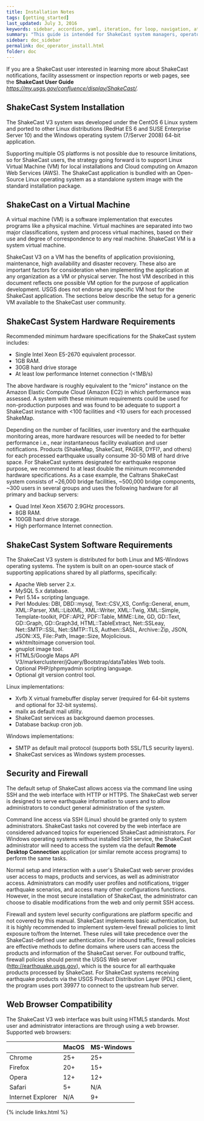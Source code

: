 ```yaml
---
title: Installation Notes
tags: [getting_started]
last_updated: July 3, 2016
keywords: sidebar, accordion, yaml, iteration, for loop, navigation, attributes, conditional filtering
summary: "This guide is intended for ShakeCast system managers, operators and IT support staff. This guide is for you if you are installing, operating, or configuring a ShakeCast system."
sidebar: doc_sidebar
permalink: doc_operator_install.html
folder: doc
---
```



If you are a ShakeCast user interested in learning more about ShakeCast notifications, facility assessment or inspection reports or web pages, see the **ShakeCast User Guide** _https://my.usgs.gov/confluence/display/ShakeCast/._

## ShakeCast System Installation

The ShakeCast V3 system was developed under the CentOS 6 Linux system and ported to other Linux distributions (RedHat ES 6 and SUSE Enterprise Server 10) and the Windows operating system (7/Server 2008) 64-bit application.

Supporting multiple OS platforms is not possible due to resource limitations, so for ShakeCast users, the strategy going forward is to support Linux Virtual Machine (VM) for local installations and Cloud computing on Amazon Web Services (AWS). The ShakeCast application is bundled with an Open-Source Linux operating system as a standalone system image with the standard installation package.

## ShakeCast on a Virtual Machine

A virtual machine (VM) is a software implementation that executes programs like a physical machine. Virtual machines are separated into two major classifications, system and process virtual machines, based on their use and degree of correspondence to any real machine. ShakeCast VM is a system virtual machine.

ShakeCast V3 on a VM has the benefits of application provisioning, maintenance, high availability and disaster recovery. These also are important factors for consideration when implementing the application at any organization as a VM or physical server. The host VM described in this document reflects one possible VM option for the purpose of application development. USGS does not endorse any specific VM host for the ShakeCast application. The sections below describe the setup for a generic VM available to the ShakeCast user community.

## ShakeCast System Hardware Requirements

Recommended minimum hardware specifications for the ShakeCast system includes:

- Single Intel Xeon E5-2670 equivalent processor.
- 1GB RAM.
- 30GB hard drive storage
- At least low performance Internet connection (<1MB/s)

The above hardware is roughly equivalent to the "micro" instance on the Amazon Elastic Compute Cloud (Amazon EC2) in which performance was assessed. A system with these minimum requirements could be used for non-production purposes and was found to be adequate to support a ShakeCast instance with <100 facilities and <10 users for each processed ShakeMap.

Depending on the number of facilities, user inventory and the earthquake monitoring areas, more hardware resources will be needed to for better performance i.e., near instantaneous facility evaluation and user notifications. Products (ShakeMap, ShakeCast, PAGER, DYFI?, and others) for each processed earthquake usually consume 30-50 MB of hard drive space. For ShakeCast systems designated for earthquake response purpose, we recommend to at least double the minimum recommended hardware specifications. As a case example, the Caltrans ShakeCast system consists of ~26,000 bridge facilities, ~500,000 bridge components, ~300 users in several groups and uses the following hardware for all primary and backup servers:

- Quad Intel Xeon X5670 2.9GHz processors.
- 8GB RAM.
- 100GB hard drive storage.
- High performance Internet connection.

## ShakeCast System Software Requirements

The ShakeCast V3 system is distributed for both Linux and MS-Windows operating systems. The system is built on an open-source stack of supporting applications shared by all platforms, specifically:

- Apache Web server 2.x.
- MySQL 5.x database.
- Perl 5.14+ scripting language.
- Perl Modules: DBI, DBD::mysql, Text::CSV\_XS, Config::General, enum, XML::Parser, XML::LibXML, XML::Writer, XML::Twig, XML::Simple, Template-toolkit, PDF::API2, PDF::Table, MIME::Lite, GD, GD::Text, GD::Graph, GD::Graph3d, HTML::TableExtract, Net::SSLeay, Net::SMTP::SSL, Net::SMTP::TLS, Authen::SASL, Archive::Zip, JSON, JSON::XS, File::Path, Image::Size, Mojolicious.
- wkhtmltoimage conversion tool.
- gnuplot image tool.
- HTML5/Google Maps API V3/markerclusterer/jQuery/Bootstrap/dataTables Web tools.
- Optional PHP/phpmyadmin scripting language.
- Optional git version control tool.

Linux implementations:

- Xvfb X virtual framebuffer display server (required for 64-bit systems and optional for 32-bit systems).
- mailx as default mail utility.
- ShakeCast services as background daemon processes.
- Database backup cron job.

Windows implementations:

- SMTP as default mail protocol (supports both SSL/TLS security layers).
- ShakeCast services as Windows system processes.

## Security and Firewall

The default setup of ShakeCast allows access via the command line using SSH and the web interface with HTTP or HTTPS. The ShakeCast web server is designed to serve earthquake information to users and to allow administrators to conduct general administration of the system.

Command line access via SSH (Linux) should be granted only to system administrators. ShakeCast tasks not covered by the web interface are considered advanced topics for experienced ShakeCast administrators. For Windows operating systems without installed SSH service, the ShakeCast administrator will need to access the system via the default **Remote Desktop Connection** application (or similar remote access programs) to perform the same tasks.

Normal setup and interaction with a user's ShakeCast web server provides user access to maps, products and services, as well as administrator access. Administrators can modify user profiles and notifications, trigger earthquake scenarios, and access many other configurations functions. However, in the most secure installation of ShakeCast, the administrator can choose to disable modifications from the web and only permit SSH access.

Firewall and system level security configurations are platform specific and not covered by this manual. ShakeCast implements basic authentication, but it is highly recommended to implement system-level firewall policies to limit exposure to/from the Internet. These rules will take precedence over the ShakeCast-defined user authentication. For inbound traffic, firewall policies are effective methods to define domains where users can access the products and information of the ShakeCast server. For outbound traffic, firewall policies should permit the USGS Web server (http://earthquake.usgs.gov), which is the source for all earthquake products processed by ShakeCast. For ShakeCast systems receiving earthquake products via the USGS Product Distribution Layer (PDL) client, the program uses port 39977 to connect to the upstream hub server.

## Web Browser Compatibility

The ShakeCast V3 web interface was built using HTML5 standards. Most user and administrator interactions are through using a web browser. Supported web browsers:

|   | MacOS | MS-Windows |
| --- | --- | --- |
| Chrome | 25+ | 25+ |
| Firefox | 20+ | 15+ |
| Opera | 12+ | 12+ |
| Safari | 5+ | N/A |
| Internet Explorer | N/A | 9+ |

{% include links.html %}
